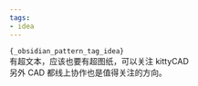 ```yaml
---
tags:
- idea
---
```

   
`{_obsidian_pattern_tag_idea}`    
有超文本，应该也要有超图纸，可以关注 kittyCAD   
另外 CAD 都线上协作也是值得关注的方向。